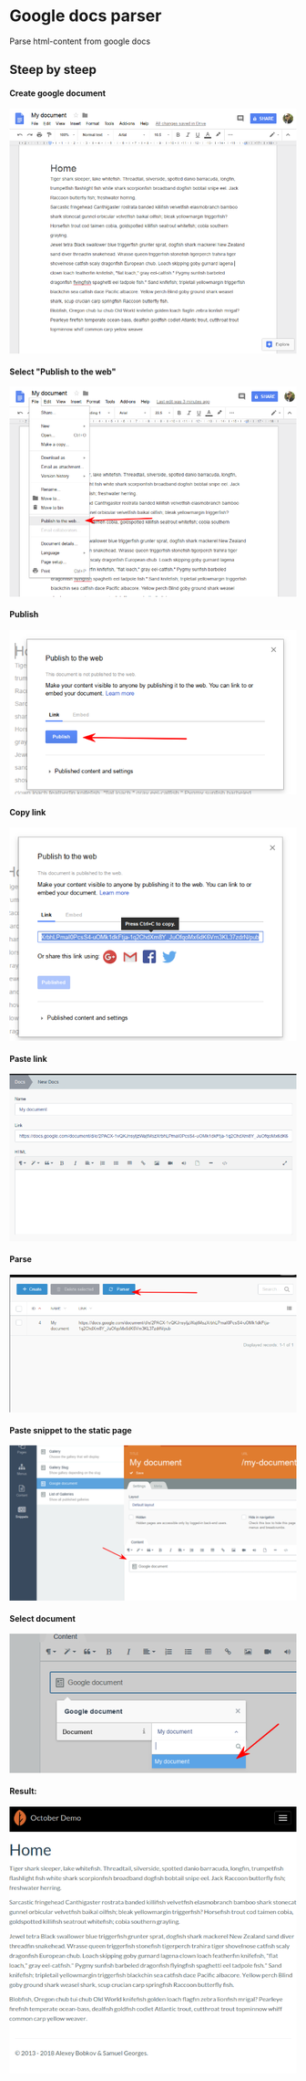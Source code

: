 Google docs parser
=============

Parse html-content from google docs

## Steep by steep
#### Create google document
![image](https://raw.githubusercontent.com/mcmraak/gdp/master/assets/images/docs/1_create_doc.png)
#### Select "Publish to the web"
![image](https://raw.githubusercontent.com/mcmraak/gdp/master/assets/images/docs/2_publish_to_web.png)
#### Publish
![image](https://raw.githubusercontent.com/mcmraak/gdp/master/assets/images/docs/3_publish.png)
#### Copy link
![image](https://raw.githubusercontent.com/mcmraak/gdp/master/assets/images/docs/4_copy_link.png)
#### Paste link
![image](https://raw.githubusercontent.com/mcmraak/gdp/master/assets/images/docs/5_paste_link.png)
#### Parse
![image](https://raw.githubusercontent.com/mcmraak/gdp/master/assets/images/docs/6_parser.png)
#### Paste snippet to the static page
![image](https://raw.githubusercontent.com/mcmraak/gdp/master/assets/images/docs/7_paste_snippet.png)
#### Select document
![image](https://raw.githubusercontent.com/mcmraak/gdp/master/assets/images/docs/8_select_doc.png)
#### Result:
![image](https://raw.githubusercontent.com/mcmraak/gdp/master/assets/images/docs/9_result.png)
